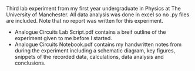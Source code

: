 Third lab experiment from my first year undergraduate in Physics at The University of Manchester. All data analysis was done in excel so no .py files are included.
Note that no report was written for this experiment.

* Analogue Circuits Lab Script.pdf contains a breif outline of the experiment given to me before I started.
* Analogue Circuits Notebook.pdf contains my handwritten notes from during the experiment including a schematic diagram, key figures, snippets of the recorded data, calculations, data analysis and conclusions.
